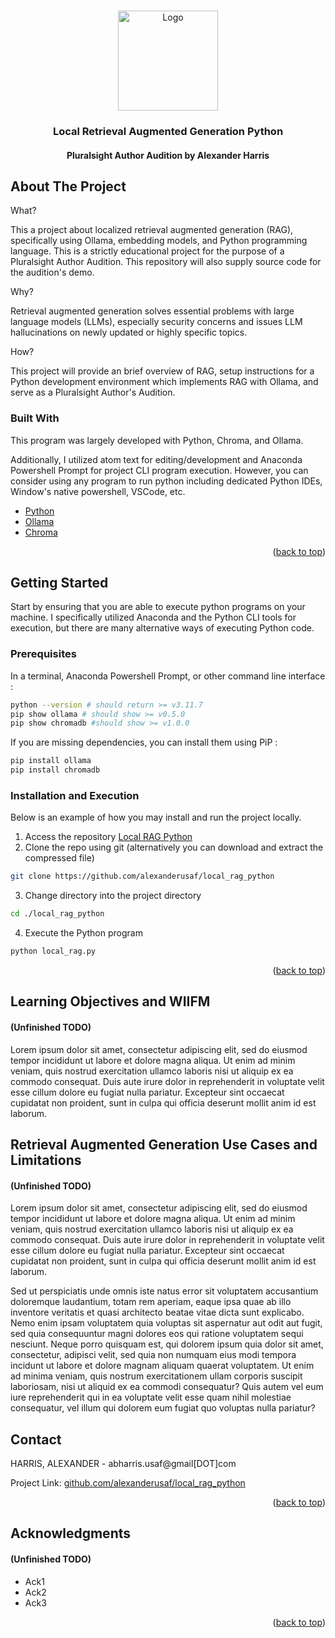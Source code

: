<a id="readme-top"></a>
<!-- PROJECT LOGO -->
<br />
<div align="center">
  <a href="https://github.com/othneildrew/Best-README-Template">
    <img src="images/plsight.png" alt="Logo" width="160">
  </a>

  <h3 align="center">Local Retrieval Augmented Generation Python</h3>

  <h4 align="center">
    Pluralsight Author Audition by Alexander Harris
  </h4>
</div>


<!-- ABOUT THE PROJECT -->
## About The Project

What?

This a project about localized retrieval augmented generation (RAG), specifically using Ollama, embedding models, and Python programming language. This is a strictly educational project for the purpose of a Pluralsight Author Audition. This repository will also supply source code for the audition's demo.

Why?

Retrieval augmented generation solves essential problems with large language models (LLMs), especially security concerns and issues LLM hallucinations on newly updated or highly specific topics.

How?

This project will provide an brief overview of RAG, setup instructions for a Python development environment which implements RAG with Ollama, and serve as a Pluralsight Author's Audition.

### Built With

This program was largely developed with Python, Chroma, and Ollama.

Additionally, I utilized atom text for editing/development and Anaconda Powershell Prompt for project CLI program execution. However, you can consider using any program to run python including dedicated Python IDEs, Window's native powershell, VSCode, etc.

* [Python][Python-url]
* [Ollama][Ollama-url]
* [Chroma][Chroma-url]

<p align="right">(<a href="#readme-top">back to top</a>)</p>

<!-- GETTING STARTED -->
## Getting Started

Start by ensuring that you are able to execute python programs on your machine. I specifically utilized Anaconda and the Python CLI tools for execution, but there are many alternative ways of executing Python code.

### Prerequisites

In a terminal, Anaconda Powershell Prompt, or other command line interface :
```sh
python --version # should return >= v3.11.7
pip show ollama # should show >= v0.5.0
pip show chromadb #should show >= v1.0.0
```

If you are missing dependencies, you can install them using PiP :
```sh
pip install ollama
pip install chromadb
```



### Installation and Execution

Below is an example of how you may install and run the project locally.

1. Access the repository [Local RAG Python](https://github.com/alexanderusaf/local_rag_python)
2. Clone the repo using git (alternatively you can download and extract the compressed file)
```sh
git clone https://github.com/alexanderusaf/local_rag_python
```
3. Change directory into the project directory
```sh
cd ./local_rag_python
```
4. Execute the Python program
```sh
python local_rag.py
```

<p align="right">(<a href="#readme-top">back to top</a>)</p>

## Learning Objectives and WIIFM
#### (Unfinished TODO)
Lorem ipsum dolor sit amet, consectetur adipiscing elit, sed do eiusmod tempor incididunt ut labore et dolore magna aliqua. Ut enim ad minim veniam, quis nostrud exercitation ullamco laboris nisi ut aliquip ex ea commodo consequat. Duis aute irure dolor in reprehenderit in voluptate velit esse cillum dolore eu fugiat nulla pariatur. Excepteur sint occaecat cupidatat non proident, sunt in culpa qui officia deserunt mollit anim id est laborum.

## Retrieval Augmented Generation Use Cases and Limitations
#### (Unfinished TODO)
Lorem ipsum dolor sit amet, consectetur adipiscing elit, sed do eiusmod tempor incididunt ut labore et dolore magna aliqua. Ut enim ad minim veniam, quis nostrud exercitation ullamco laboris nisi ut aliquip ex ea commodo consequat. Duis aute irure dolor in reprehenderit in voluptate velit esse cillum dolore eu fugiat nulla pariatur. Excepteur sint occaecat cupidatat non proident, sunt in culpa qui officia deserunt mollit anim id est laborum.

Sed ut perspiciatis unde omnis iste natus error sit voluptatem accusantium doloremque laudantium, totam rem aperiam, eaque ipsa quae ab illo inventore veritatis et quasi architecto beatae vitae dicta sunt explicabo. Nemo enim ipsam voluptatem quia voluptas sit aspernatur aut odit aut fugit, sed quia consequuntur magni dolores eos qui ratione voluptatem sequi nesciunt. Neque porro quisquam est, qui dolorem ipsum quia dolor sit amet, consectetur, adipisci velit, sed quia non numquam eius modi tempora incidunt ut labore et dolore magnam aliquam quaerat voluptatem. Ut enim ad minima veniam, quis nostrum exercitationem ullam corporis suscipit laboriosam, nisi ut aliquid ex ea commodi consequatur? Quis autem vel eum iure reprehenderit qui in ea voluptate velit esse quam nihil molestiae consequatur, vel illum qui dolorem eum fugiat quo voluptas nulla pariatur?
<!-- CONTACT -->
## Contact

HARRIS, ALEXANDER - abharris.usaf@gmail[DOT]com

Project Link: [github.com/alexanderusaf/local_rag_python](https://github.com/alexanderusaf/local_rag_python)

<p align="right">(<a href="#readme-top">back to top</a>)</p>

<!-- ACKNOWLEDGMENTS -->
## Acknowledgments
#### (Unfinished TODO)

* Ack1
* Ack2
* Ack3

<p align="right">(<a href="#readme-top">back to top</a>)</p>



<!-- MARKDOWN LINKS & IMAGES -->
<!-- https://www.markdownguide.org/basic-syntax/#reference-style-links -->
[Ollama-url]: https://ollama.com/
[Chroma-url]: https://github.com/chroma-core/chroma
[Python-url]: https://www.python.org/
[Pandas-url]: https://pandas.pydata.org/
